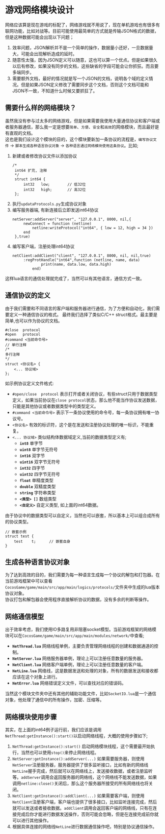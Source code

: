 # 游戏网络模块设计

网络应该算是现在游戏的标配了，网络游戏就不用说了，现在单机游戏也有很多有联网功能，比如对战等。目前可能使用最简单的方式就是传输JSON格式的数据，但是这种数据可能会出现以下问题；
1. 效率问题，JSON解析并不是一个简单的操作，数据量小还好，一旦数据量大，可能会出现解析造成的延时。
2. 随意性太强，因为JSON定义可以随意，这也可以算一个优点。但是如果很久以后有修改，如果没有同步的文档，这些缺省的字段可能会让你抓狂。而且要多端同步。
3. 需要额外文档，最好的情况就是写一个JSON的文档，说明各个域的定义情况。但是如果JSON定义修改了需要同步这个文档，否则这个文档可能和JSON不一致，不知道什么时候又要抓狂了。

## 需要什么样的网络模块？

虽然我没有参与过太多的网络游戏，但是如果需要我使用大量通信协议和客户端或者服务器通信，那么我一定是想要`简单`、`方便`、`安全`和`高效`的网络模块，而且最好是有直观的文档。  
这也是我们设计这个模块的目的，这个模块要新加一条协议的流程是，`编写协议文件` -> `脚本生成各种语言协议对象` -> `各种语言通过网络模块使用这条协议`。比如;

1. 新建或者修改协议文件以添加协议
   ```
   /*
	int64 扩充, 注释
    */
    struct int64 {
        int32	low;		// 低32位
        int32	high;		// 高32位
    };
   ```
2. 执行`updataProtocols.py`生成协议对象
3. 编写服务器端, 有新连接后立即发送int64协议
   ```
   netServer:addServer("server", "127.0.0.1", 8000, nil,{
        newConnect = function (netline)
            netline:writeProtocol("int64", { low = 12, high = 34 })
        end
    },true)
   ```
4. 编写客户端，注册处理int64协议
   ```
   netClient:addClient("client", "127.0.0.1", 8000, nil, nil,true)  
        :regProtHandle("int64",function (netline, name, data)
                print(name, data.low, data.high)
            end)
   ```
这样lua语言的通信处理就完成了，当然可以有其他语言，通信方式一致。


## 通信协议的定义

由于我们需要和不同语言的客户端和服务器进行通信，为了方便和自动化，我们需要定义一种通信协议的格式。
最终我们选择了类似C/C++ struct格式。最主要是简单,也可以作为协议的文档。
```
#close	protocol
#open	protocol
#command <当前命令号>
// 单行注释
/*
多行注释
*/
struct <协议名> {
    <... 协议域>
};
```
如示例协议定义文件格式:
* `#open/close	protocol` 表示打开或者关闭协议，有些struct只用于数据类型定义，如果当前协议在`close protocol`状态，那么他不能当作协议发送数据，只能是其他协议或者数据类型中的类型定义。
* `#command <当前命令号>` 表示下一条协议使用的命令号，每一条协议拥有唯一协议号。
* `<协议名>` 有效的标识符，这个是在发送和注册协议处理的唯一标识，不能重复。
* `<... 协议域>` 类似结构体数据域定义,当前的数据类型定义有;
  * **`int8`** 单字节
  * **`uint8`** 单字节无符号
  * **`int16`** 双字节
  * **`uint16`** 双字节无符号
  * **`int32`** 四字节
  * **`uint32`** 四字节无符号
  * **`float`** 单精度类型
  * **`double`** 双精度类型
  * **`string`** 字符串类型
  * **`<类型> []`** 数组类型
  * **`<自定义>`** 自定义类型, 如上面的int64数据。

由于协议中的数据类型可以自定义，当然也可以嵌套，所以基本上可以组合成所有的协议类型。
```
// 嵌套示例
struct test {
    test    t;      // 嵌套自身
}
```

## 生成各种语言协议对象

为了达到高效的目的，我们需要为每一种语言生成每一个协议的解包和打包器。在当前游戏框架中可以查看`CocosGame/game/main/src/app/main/logics/protocols/`文件夹中生成的lua版本协议对象。  
协议打包和解包器会使用程序直接解析协议的数据，没有多余的判断等操作。

## 网络通信模型

出于效率考虑，我们使用IO多路复用非阻塞socket模型。当前游戏框架的网络模块可以在`CocosGame/game/main/src/app/main/modules/network/`中查看;
* **`NetThread.lua`** 网络线程单例，主要负责管理网络线程的创建和数据通道的控制。
* **`NetServer.lua`** 网络服务器单例，理论上可以注册任意数量的服务器。
* **`NetClient.lua`** 网络客户端单例，理论上可以注册任意数量的客户端。
* **`NetLine.lua`** 网络线，这是数据发送和处理的对象，所有的数据发送和接收都应该在这个对象上进行。
* **`NetError.lua`** 网络错误定义文件，可以查找对应的错误码。
  
当然这个模块文件夹中还有其他的辅助功能文件，比如`SocketIO.lua`是一个通信对象，他处理了通信中的所有操作，加密、压缩等。

## 网络模块使用步骤

其实，在上面的int64例子运行前，我们应该是调用`NetThread:getInstance():start()`以启动网络线程，大概的使用步骤如下;
1. `NetThread:getInstance():start()` 启动网络模块线程，这个需要最开始执行，当然也可以使用`stop()`来停止网络线程。
2. `NetServer:getInstance():addServer(...)` 如果需要服务器，则使用`NetServer`注册服务器，服务器提供了很多监听接口，比如有新的网络线`NetLine`握手完成，然后就可以在网络线上，发送接收数据，或者注册监听等。`addServer`调用会返回服务器的网络线，这个网络线不能发送数据，如果调用`netline:close()`关闭后，那么这个服务器所接受的所有网络线也将关闭。
3. `NetClient:getInstance():addClient(...)` 如果需要客户端，则使用`NetClient`注册客户端，客户端也提供了很多接口，比如监听连接完成，然后就可以发送或者接收数据。`addClient`调用会返回客户端的网络线，只有在连接完成后你才能进行数据发送操作，否则可能会忽略，但是在连接完成前你就可以进行其他操作。
4. 根据具体连接的网络线`NetLine`进行数据通信操作吧，特别是协议通信操作。

